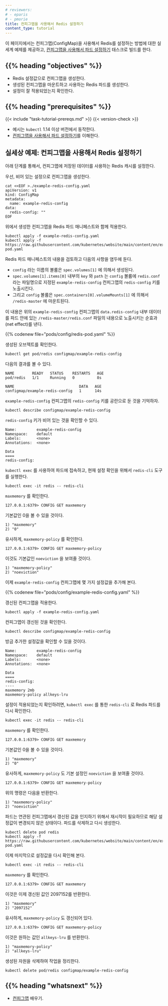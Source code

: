 ```yaml
---
# reviewers:
# - eparis
# - pmorie
title: 컨피그맵을 사용해서 Redis 설정하기
content_type: tutorial
---
```


<!-- overview -->

이 페이지에서는 컨피그맵(ConfigMap)을 사용해서 Redis를 설정하는 방법에 대한 실세계 예제를 제공하고, [컨피그맵을 사용해서 파드 설정하기](/docs/tasks/configure-pod-container/configure-pod-configmap/) 태스크로 빌드를 한다.



## {{% heading "objectives" %}}


* Redis 설정값으로 컨피그맵을 생성한다.
* 생성된 컨피그맵을 마운트하고 사용하는 Redis 파드를 생성한다.
* 설정이 잘 적용되었는지 확인한다.



## {{% heading "prerequisites" %}}


{{< include "task-tutorial-prereqs.md" >}} {{< version-check >}}

* 예시는 `kubectl` 1.14 이상 버전에서 동작한다.
* [컨피그맵을 사용해서 파드 설정하기](/docs/tasks/configure-pod-container/configure-pod-configmap/)를 이해한다.



<!-- lessoncontent -->


## 실세상 예제: 컨피그맵을 사용해서 Redis 설정하기

아래 단계를 통해서, 컨피그맵에 저장된 데이터를 사용하는 Redis 캐시를 설정한다.

우선, 비어 있는 설정으로 컨피그맵을 생성한다.

```shell
cat <<EOF >./example-redis-config.yaml
apiVersion: v1
kind: ConfigMap
metadata:
  name: example-redis-config
data:
  redis-config: ""
EOF
```

위에서 생성한 컨피그맵을 Redis 파드 매니페스트와 함께 적용한다.

```shell
kubectl apply -f example-redis-config.yaml
kubectl apply -f https://raw.githubusercontent.com/kubernetes/website/main/content/en/examples/pods/config/redis-pod.yaml
```

Redis 파드 매니페스트의 내용을 검토하고 다음의 사항을 염두에 둔다.

* `config` 라는 이름의 볼륨은 `spec.volumes[1]` 에 의해서 생성된다.
* `spec.volumes[1].items[0]` 내부의 `key` 와 `path` 는 `config` 볼륨에 `redis.conf` 라는 파일명으로 지정된
  `example-redis-config` 컨피그맵의 `redis-config` 키를 노출시킨다.
* 그리고 `config` 볼륨은 `spec.containers[0].volumeMounts[1]` 에 의해서 `/redis-master` 에 마운트된다.

이 내용은 위의 `example-redis-config` 컨피그맵의 `data.redis-config` 내부 데이터를 파드 안에 있는
`/redis-master/redis.conf` 파일의 내용으로 노출시키는 순효과(net effect)를 낸다.

{{% codenew file="pods/config/redis-pod.yaml" %}}

생성된 오브젝트를 확인한다.

```shell
kubectl get pod/redis configmap/example-redis-config
```

다음의 결과를 볼 수 있다.

```
NAME        READY   STATUS    RESTARTS   AGE
pod/redis   1/1     Running   0          8s

NAME                             DATA   AGE
configmap/example-redis-config   1      14s
```

`example-redis-config` 컨피그맵의 `redis-config` 키를 공란으로 둔 것을 기억하자.

```shell
kubectl describe configmap/example-redis-config
```

`redis-config` 키가 비어 있는 것을 확인할 수 있다.

```shell
Name:         example-redis-config
Namespace:    default
Labels:       <none>
Annotations:  <none>

Data
====
redis-config:
```

`kubectl exec` 를 사용하여 파드에 접속하고, 현재 설정 확인을 위해서 `redis-cli` 도구를 실행한다.

```shell
kubectl exec -it redis -- redis-cli
```

`maxmemory` 를 확인한다.

```shell
127.0.0.1:6379> CONFIG GET maxmemory
```

기본값인 0을 볼 수 있을 것이다.

```shell
1) "maxmemory"
2) "0"
```

유사하게, `maxmemory-policy` 를 확인한다.

```shell
127.0.0.1:6379> CONFIG GET maxmemory-policy
```

이것도 기본값인 `noeviction` 을 보여줄 것이다.

```shell
1) "maxmemory-policy"
2) "noeviction"
```

이제 `example-redis-config` 컨피그맵에 몇 가지 설정값을 추가해 본다.

{{% codenew file="pods/config/example-redis-config.yaml" %}}

갱신된 컨피그맵을 적용한다.

```shell
kubectl apply -f example-redis-config.yaml
```

컨피그맵이 갱신된 것을 확인한다.

```shell
kubectl describe configmap/example-redis-config
```

방금 추가한 설정값을 확인할 수 있을 것이다.

```shell
Name:         example-redis-config
Namespace:    default
Labels:       <none>
Annotations:  <none>

Data
====
redis-config:
----
maxmemory 2mb
maxmemory-policy allkeys-lru
```

설정이 적용되었는지 확인하려면, `kubectl exec` 를 통한 `redis-cli` 로 Redis 파드를 다시 확인한다.

```shell
kubectl exec -it redis -- redis-cli
```

`maxmemory` 를 확인한다.

```shell
127.0.0.1:6379> CONFIG GET maxmemory
```

기본값인 0을 볼 수 있을 것이다.

```shell
1) "maxmemory"
2) "0"
```

유사하게, `maxmemory-policy` 도 기본 설정인 `noeviction` 을 보여줄 것이다.

```shell
127.0.0.1:6379> CONFIG GET maxmemory-policy
```

위의 명령은 다음을 반환한다.

```shell
1) "maxmemory-policy"
2) "noeviction"
```

파드는 연관된 컨피그맵에서 갱신된 값을 인지하기 위해서 재시작이 필요하므로
해당 설정값이 변경되지 않은 상태이다. 파드를 삭제하고 다시 생성한다.

```shell
kubectl delete pod redis
kubectl apply -f https://raw.githubusercontent.com/kubernetes/website/main/content/en/examples/pods/config/redis-pod.yaml
```

이제 마지막으로 설정값을 다시 확인해 본다.

```shell
kubectl exec -it redis -- redis-cli
```

`maxmemory` 를 확인한다.

```shell
127.0.0.1:6379> CONFIG GET maxmemory
```

이것은 이제 갱신된 값인 2097152를 반환한다.

```shell
1) "maxmemory"
2) "2097152"
```

유사하게, `maxmemory-policy` 도 갱신되어 있다.

```shell
127.0.0.1:6379> CONFIG GET maxmemory-policy
```

이것은 원하는 값인 `allkeys-lru` 를 반환한다.

```shell
1) "maxmemory-policy"
2) "allkeys-lru"
```

생성된 자원을 삭제하여 작업을 정리한다.

```shell
kubectl delete pod/redis configmap/example-redis-config
```

## {{% heading "whatsnext" %}}


* [컨피그맵](/docs/tasks/configure-pod-container/configure-pod-configmap/) 배우기.
